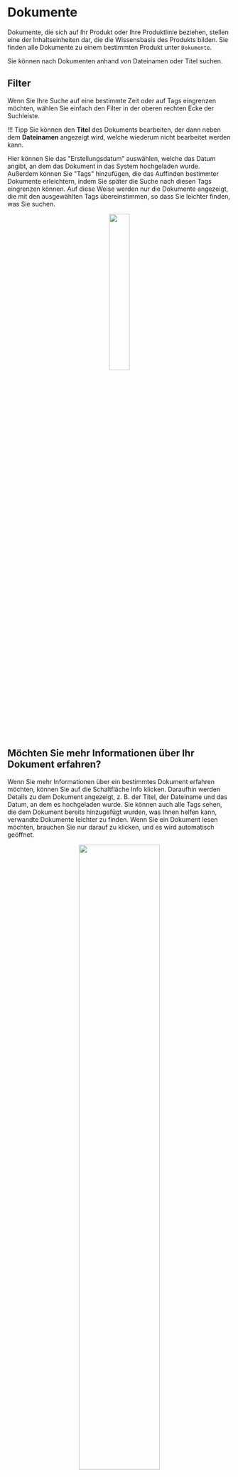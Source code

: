 # Dokumente 

Dokumente, die sich auf Ihr Produkt oder Ihre Produktlinie beziehen, stellen eine der Inhaltseinheiten dar, die die Wissensbasis des Produkts bilden. Sie finden alle Dokumente zu einem bestimmten Produkt unter `Dokumente`.

Sie können nach Dokumenten anhand von Dateinamen oder Titel suchen.

## Filter 

Wenn Sie Ihre Suche auf eine bestimmte Zeit oder auf Tags eingrenzen möchten, wählen Sie einfach den Filter in der oberen rechten Ecke der Suchleiste. 

!!! Tipp
        Sie können den **Titel** des Dokuments bearbeiten, der dann neben dem **Dateinamen** angezeigt wird, welche wiederum nicht bearbeitet werden kann.

Hier können Sie das "Erstellungsdatum" auswählen, welche das Datum angibt, an dem das Dokument in das System hochgeladen wurde. Außerdem können Sie "Tags" hinzufügen, die das Auffinden bestimmter Dokumente erleichtern, indem Sie später die Suche nach diesen Tags eingrenzen können. Auf diese Weise werden nur die Dokumente angezeigt, die mit den ausgewählten Tags übereinstimmen, so dass Sie leichter finden, was Sie suchen.

<p align="center"><img src="" width="30%"></p>

## Möchten Sie mehr Informationen über Ihr Dokument erfahren?

Wenn Sie mehr Informationen über ein bestimmtes Dokument erfahren möchten, können Sie auf die Schaltfläche Info klicken. Daraufhin werden Details zu dem Dokument angezeigt, z. B. der Titel, der Dateiname und das Datum, an dem es hochgeladen wurde. Sie können auch alle Tags sehen, die dem Dokument bereits hinzugefügt wurden, was Ihnen helfen kann, verwandte Dokumente leichter zu finden.
Wenn Sie ein Dokument lesen möchten, brauchen Sie nur darauf zu klicken, und es wird automatisch geöffnet.

<p align="center"><img src="https://i.imgur.com/x3sc8CF.gif" width="60%"></p>
